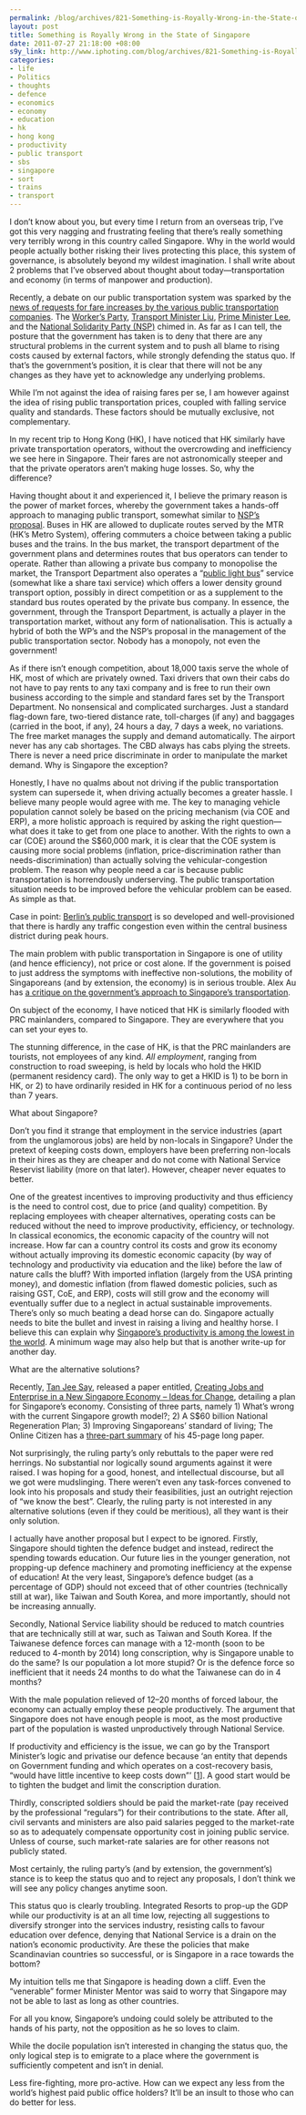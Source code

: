 ```yaml
--- 
permalink: /blog/archives/821-Something-is-Royally-Wrong-in-the-State-of-Singapore.html
layout: post
title: Something is Royally Wrong in the State of Singapore
date: 2011-07-27 21:18:00 +08:00
s9y_link: http://www.iphoting.com/blog/archives/821-Something-is-Royally-Wrong-in-the-State-of-Singapore.html
categories: 
- life
- Politics
- thoughts
- defence
- economics
- economy
- education
- hk
- hong kong
- productivity
- public transport
- sbs
- singapore
- sort
- trains
- transport
---
```

<p>I don&#8217;t know about you, but every time I return from an overseas trip, I&#8217;ve got this very nagging and frustrating feeling that there&#8217;s really something very terribly wrong in this country called Singapore. Why in the world would people actually bother risking their lives protecting this place, this system of governance, is absolutely beyond my wildest imagination. I shall write about 2 problems that I&#8217;ve observed about thought about today—transportation and economy (in terms of manpower and production).</p>

<p>Recently, a debate on our public transportation system was sparked by the <a onclick="_gaq.push(['_trackPageview', '/extlink/www.todayonline.com/Singapore/EDC110712-0000051/Transport-operators-seek-fare-increases']);"  href="http://www.todayonline.com/Singapore/EDC110712-0000051/Transport-operators-seek-fare-increases">news of requests for fare increases by the various public transportation companies</a>. The <a onclick="_gaq.push(['_trackPageview', '/extlink/sg.news.yahoo.com/blogs/singaporescene/universal-transport-workers-party-051714188.html']);"  href="http://sg.news.yahoo.com/blogs/singaporescene/universal-transport-workers-party-051714188.html">Worker&#8217;s Party</a>, <a onclick="_gaq.push(['_trackPageview', '/extlink/www.todayonline.com/Singapore/EDC110714-0000063/Serious-downsides-to-WP-suggestion']);"  href="http://www.todayonline.com/Singapore/EDC110714-0000063/Serious-downsides-to-WP-suggestion">Transport Minister Liu</a>, <a onclick="_gaq.push(['_trackPageview', '/extlink/www.channelnewsasia.com/stories/singaporelocalnews/view/1142634/1/.html']);"  href="http://www.channelnewsasia.com/stories/singaporelocalnews/view/1142634/1/.html">Prime Minister Lee</a>, and the <a onclick="_gaq.push(['_trackPageview', '/extlink/theonlinecitizen.com/2011/07/public-transport-why-the-pap-and-wp-positions-fall-short-of-commuters’-needs/']);"  href="http://theonlinecitizen.com/2011/07/public-transport-why-the-pap-and-wp-positions-fall-short-of-commuters’-needs/">National Solidarity Party (NSP)</a> chimed in. As far as I can tell, the posture that the government has taken is to deny that there are any structural problems in the current system and to push all blame to rising costs caused by external factors, while strongly defending the status quo. If that&#8217;s the government&#8217;s position, it is clear that there will not be any changes as they have yet to acknowledge any underlying problems.</p>

<p>While I&#8217;m not against the idea of raising fares per se, I am however against the idea of rising public transportation prices, coupled with falling service quality and standards. These factors should be mutually exclusive, not complementary.</p>

<p>In my recent trip to Hong Kong (HK), I have noticed that HK similarly have private transportation operators, without the overcrowding and inefficiency we see here in Singapore. Their fares are not astronomically steeper and that the private operators aren&#8217;t making huge losses. So, why the difference?</p>

<p>Having thought about it and experienced it, I believe the primary reason is the power of market forces, whereby the government takes a hands-off approach to managing public transport, somewhat similar to <a onclick="_gaq.push(['_trackPageview', '/extlink/theonlinecitizen.com/2011/07/public-transport-why-the-pap-and-wp-positions-fall-short-of-commuters’-needs/']);"  href="http://theonlinecitizen.com/2011/07/public-transport-why-the-pap-and-wp-positions-fall-short-of-commuters’-needs/">NSP&#8217;s proposal</a>. Buses in HK are allowed to duplicate routes served by the MTR (HK&#8217;s Metro System), offering commuters a choice between taking a public buses and the trains. In the bus market, the transport department of the government plans and determines routes that bus operators can tender to operate. Rather than allowing a private bus company to monopolise the market, the Transport Department also operates a &#8220;<a onclick="_gaq.push(['_trackPageview', '/extlink/en.wikipedia.org/wiki/Public_light_bus']);"  href="http://en.wikipedia.org/wiki/Public_light_bus">public light bus</a>&#8221; service (somewhat like a share taxi service) which offers a lower density ground transport option, possibly in direct competition or as a supplement to the standard bus routes operated by the private bus company. In essence, the government, through the Transport Department, is actually a player in the transportation market, without any form of nationalisation. This is actually a hybrid of both the WP&#8217;s and the NSP&#8217;s proposal in the management of the public transportation sector. Nobody has a monopoly, not even the government!</p>

<p>As if there isn&#8217;t enough competition, about 18,000 taxis serve the whole of HK, most of which are privately owned. Taxi drivers that own their cabs do not have to pay rents to any taxi company and is free to run their own business according to the simple and standard fares set by the Transport Department. No nonsensical and complicated surcharges. Just a standard flag-down fare, two-tiered distance rate, toll-charges (if any) and baggages (carried in the boot, if any), 24 hours a day, 7 days a week, no variations. The free market manages the supply and demand automatically. The airport never has any cab shortages. The CBD always has cabs plying the streets. There is never a need price discriminate in order to manipulate the market demand. Why is Singapore the exception?</p>

<p>Honestly, I have no qualms about not driving if the public transportation system can supersede it, when driving actually becomes a greater hassle. I believe many people would agree with me. The key to managing vehicle population cannot solely be based on the pricing mechanism (via COE and ERP), a more holistic approach is required by asking the right question—what does it take to get from one place to another. With the rights to own a car (COE) around the S$60,000 mark, it is clear that the COE system is causing more social problems (inflation, price-discrimination rather than needs-discrimination) than actually solving the vehicular-congestion problem. The reason why people need a car is because public transportation is horrendously underserving. The public transportation situation needs to be improved before the vehicular problem can be eased. As simple as that.</p>

<p>Case in point: <a onclick="_gaq.push(['_trackPageview', '/extlink/en.wikipedia.org/wiki/Transport_in_Berlin']);"  href="http://en.wikipedia.org/wiki/Transport_in_Berlin">Berlin&#8217;s public transport</a> is so developed and well-provisioned that there is hardly any traffic congestion even within the central business district during peak hours.</p>

<p>The main problem with public transportation in Singapore is one of utility (and hence efficiency), not price or cost alone. If the government is poised to just address the symptoms with ineffective non-solutions, the mobility of Singaporeans (and by extension, the economy) is in serious trouble. Alex Au has <a onclick="_gaq.push(['_trackPageview', '/extlink/yawningbread.wordpress.com/2011/05/22/rail-interchange-upgraded-transportation-issue-much-wider-than-that/']);"  href="http://yawningbread.wordpress.com/2011/05/22/rail-interchange-upgraded-transportation-issue-much-wider-than-that/">a critique on the government&#8217;s approach to Singapore&#8217;s transportation</a>.</p>

<p>On subject of the economy, I have noticed that HK is similarly flooded with PRC mainlanders, compared to Singapore. They are everywhere that you can set your eyes to.</p>

<p>The stunning difference, in the case of HK, is that the PRC mainlanders are tourists, not employees of any kind. <em>All employment</em>, ranging from construction to road sweeping, is held by locals who hold the HKID (permanent residency card). The only way to get a HKID is 1) to be born in HK, or 2) to have ordinarily resided in HK for a continuous period of no less than 7 years.</p>

<p>What about Singapore?</p>

<p>Don&#8217;t you find it strange that employment in the service industries (apart from the unglamorous jobs) are held by non-locals in Singapore? Under the pretext of keeping costs down, employers have been preferring non-locals in their hires as they are cheaper and do not come with National Service Reservist liability (more on that later). However, cheaper never equates to better.</p>

<p>One of the greatest incentives to improving productivity and thus efficiency is the need to control cost, due to price (and quality) competition. By replacing employees with cheaper alternatives, operating costs can be reduced without the need to improve productivity, efficiency, or technology. In classical economics, the economic capacity of the country will not increase. How far can a country control its costs and grow its economy without actually improving its domestic economic capacity (by way of technology and productivity via education and the like) before the law of nature calls the bluff? With imported inflation (largely from the USA printing money), and domestic inflation (from flawed domestic policies, such as raising GST, CoE, and ERP), costs will still grow and the economy will eventually suffer due to a neglect in actual sustainable improvements. There&#8217;s only so much beating a dead horse can do. Singapore actually needs to bite the bullet and invest in raising a living and healthy horse. I believe this can explain why <a onclick="_gaq.push(['_trackPageview', '/extlink/www.asiaone.com/Business/News/My+Money/Story/A1Story20100129-195280.html']);"  href="http://www.asiaone.com/Business/News/My+Money/Story/A1Story20100129-195280.html">Singapore&#8217;s productivity is among the lowest in the world</a>. A minimum wage may also help but that is another write-up for another day.</p>

<p>What are the alternative solutions?</p>

<p>Recently, <a onclick="_gaq.push(['_trackPageview', '/extlink/www.tanjeesay.com/']);"  href="http://www.tanjeesay.com/">Tan Jee Say</a>, released a paper entitled, <a onclick="_gaq.push(['_trackPageview', '/extlink/theonlinecitizen.com/wp-content/uploads/2011/04/New_Economy_-_Jobs_and_enterprise_Singapore_15_Feb_11.pdf']);"  href="http://theonlinecitizen.com/wp-content/uploads/2011/04/New_Economy_-_Jobs_and_enterprise_Singapore_15_Feb_11.pdf">Creating Jobs and Enterprise in a New Singapore Economy – Ideas for Change</a>, detailing a plan for Singapore&#8217;s economy. Consisting of three parts, namely 1) What’s wrong with the current Singapore growth model?; 2) A S$60 billion National Regeneration Plan; 3) Improving Singaporeans’ standard of living; The Online Citizen has a <a onclick="_gaq.push(['_trackPageview', '/extlink/theonlinecitizen.com/2011/04/tan-jee-says-paper-on-new-economy-reproduced-here-in-full/']);"  href="http://theonlinecitizen.com/2011/04/tan-jee-says-paper-on-new-economy-reproduced-here-in-full/">three-part summary</a> of his 45-page long paper.</p>

<p>Not surprisingly, the ruling party&#8217;s only rebuttals to the paper were red herrings. No substantial nor logically sound arguments against it were raised. I was hoping for a good, honest, and intellectual discourse, but all we got were mudslinging. There weren&#8217;t even any task-forces convened to look into his proposals and study their feasibilities, just an outright rejection of &#8220;we know the best&#8221;. Clearly, the ruling party is not interested in any alternative solutions (even if they could be meritious), all they want is their only solution.</p>

<p>I actually have another proposal but I expect to be ignored. Firstly, Singapore should tighten the defence budget and instead, redirect the spending towards education. Our future lies in the younger generation, not propping-up defence machinery and promoting inefficiency at the expense of education! At the very least, Singapore&#8217;s defence budget (as a percentage of GDP) should not exceed that of other countries (technically still at war), like Taiwan and South Korea, and more importantly, should not be increasing annually.</p>

<p>Secondly, National Service liability should be reduced to match countries that are technically still at war, such as Taiwan and South Korea. If the Taiwanese defence forces can manage with a 12-month (soon to be reduced to 4-month by 2014) long conscription, why is Singapore unable to do the same? Is our population a lot more stupid? Or is the defence force so inefficient that it needs 24 months to do what the Taiwanese can do in 4 months?</p>

<p>With the male population relieved of 12–20 months of forced labour, the economy can actually employ these people productively. The argument that Singapore does not have enough people is moot, as the most productive part of the population is wasted unproductively through National Service.</p>

<p>If productivity and efficiency is the issue, we can go by the Transport Minister&#8217;s logic and privatise our defence because &#8216;an entity that depends on Government funding and which operates on a cost-recovery basis, &#8220;would have little incentive to keep costs down&#8221;&#8217; [<a onclick="_gaq.push(['_trackPageview', '/extlink/www.todayonline.com/Singapore/EDC110714-0000063/Serious-downsides-to-WP-suggestion']);"  href="http://www.todayonline.com/Singapore/EDC110714-0000063/Serious-downsides-to-WP-suggestion">1</a>]. A good start would be to tighten the budget and limit the conscription duration.</p>

<p>Thirdly, conscripted soldiers should be paid the market-rate (pay received by the professional &#8220;regulars&#8221;) for their contributions to the state. After all, civil servants and ministers are also paid salaries pegged to the market-rate so as to adequately compensate opportunity cost in joining public service. Unless of course, such market-rate salaries are for other reasons not publicly stated.</p>

<p>Most certainly, the ruling party&#8217;s (and by extension, the government&#8217;s) stance is to keep the status quo and to reject any proposals, I don&#8217;t think we will see any policy changes anytime soon.</p>

<p>This status quo is clearly troubling. Integrated Resorts to prop-up the GDP while our productivity is at an all time low, rejecting all suggestions to diversify stronger into the services industry, resisting calls to favour education over defence, denying that National Service is a drain on the nation&#8217;s economic productivity. Are these the policies that make Scandinavian countries so successful, or is Singapore in a race towards the bottom?</p>

<p>My intuition tells me that Singapore is heading down a cliff. Even the &#8220;venerable&#8221; former Minister Mentor was said to worry that Singapore may not be able to last as long as other countries.</p>

<p>For all you know, Singapore&#8217;s undoing could solely be attributed to the hands of his party, not the opposition as he so loves to claim.</p>

<p>While the docile population isn&#8217;t interested in changing the status quo, the only logical step is to emigrate to a place where the government is sufficiently competent and isn&#8217;t in denial.</p>

<p>Less fire-fighting, more pro-active. How can we expect any less from the world&#8217;s highest paid public office holders? It&#8217;ll be an insult to those who can do better for less.</p>
